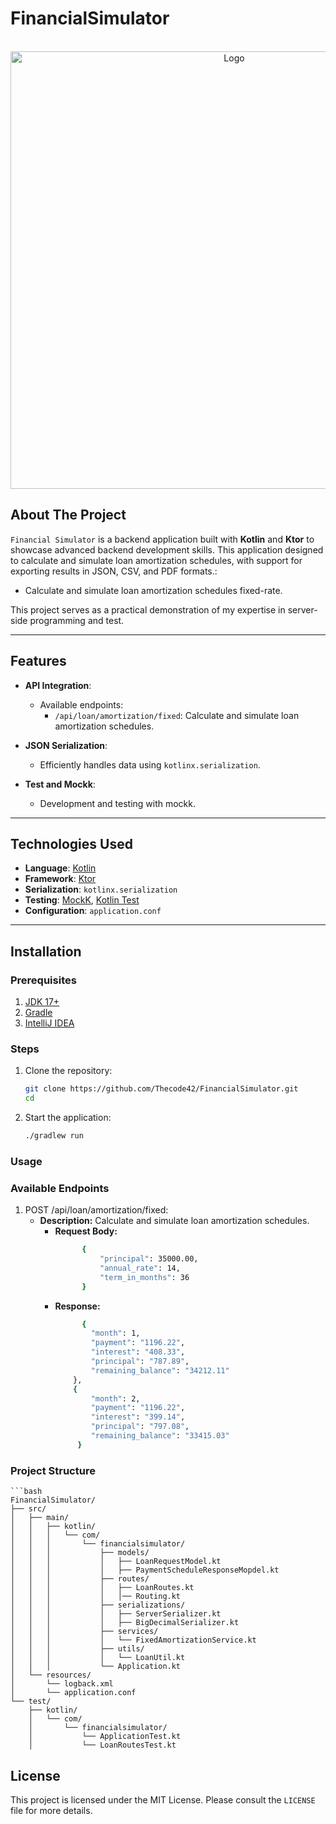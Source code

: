 # FinancialSimulator

<!-- LOGO DEL PROYECTO -->
<br />
<div align="center">
  <a href="#">
    <img src="https://kotlinlang.org/docs/images/kotlin-logo.png" alt="Logo" width="700">
  </a>
</div>

## About The Project

`Financial Simulator` is a backend application built with **Kotlin** and **Ktor** to showcase advanced backend development skills. This application designed to calculate and simulate loan amortization schedules, with support for exporting results in JSON, CSV, and PDF formats.:

- Calculate and simulate loan amortization schedules fixed-rate.

This project serves as a practical demonstration of my expertise in server-side programming and test.

---

## Features

- **API Integration**:
    - Available endpoints:
        - `/api/loan/amortization/fixed`: Calculate and simulate loan amortization schedules.

- **JSON Serialization**:
    - Efficiently handles data using `kotlinx.serialization`.

- **Test and Mockk**:
    - Development and testing with mockk.

---

## Technologies Used

- **Language**: [Kotlin](https://kotlinlang.org/)
- **Framework**: [Ktor](https://ktor.io/)
- **Serialization**: `kotlinx.serialization`
- **Testing**: [MockK](https://mockk.io/), [Kotlin Test](https://kotlinlang.org/docs/kotlin-test.html)
- **Configuration**: `application.conf`

---

## Installation

### Prerequisites

1. [JDK 17+](https://adoptium.net/)
2. [Gradle](https://gradle.org/install/)
3. [IntelliJ IDEA](https://www.jetbrains.com/idea/)

### Steps

1. Clone the repository:
   ```bash
   git clone https://github.com/Thecode42/FinancialSimulator.git
   cd 
2. Start the application:
   ```bash
   ./gradlew run

### Usage
### Available Endpoints

1. POST /api/loan/amortization/fixed:
   - **Description:** Calculate and simulate loan amortization schedules.
     - **Request Body:**
        ```bash
              {
                  "principal": 35000.00,
                  "annual_rate": 14,
                  "term_in_months": 36
              }
     - **Response:**
        ```bash
              {
                "month": 1,
                "payment": "1196.22",
                "interest": "408.33",
                "principal": "787.89",
                "remaining_balance": "34212.11"
            },
            {
                "month": 2,
                "payment": "1196.22",
                "interest": "399.14",
                "principal": "797.08",
                "remaining_balance": "33415.03"
             }

### Project Structure
    ```bash
    FinancialSimulator/
    ├── src/
    │   ├── main/
    │   │   ├── kotlin/
    │   │   │   └── com/
    │   │   │       └── financialsimulator/
    │   │   │           ├── models/
    │   │   │           │   ├── LoanRequestModel.kt
    │   │   │           │   ├── PaymentScheduleResponseMopdel.kt
    │   │   │           ├── routes/
    │   │   │           │   ├── LoanRoutes.kt
    │   │   │           │   │── Routing.kt
    │   │   │           ├── serializations/
    │   │   │           │   ├── ServerSerializer.kt
    │   │   │           │   ├── BigDecimalSerializer.kt
    │   │   │           ├── services/
    │   │   │           │   └── FixedAmortizationService.kt
    │   │   │           ├── utils/
    │   │   │           │   └── LoanUtil.kt
    │   │   │           └── Application.kt
    │   └── resources/
    │       └── logback.xml
    │       └── application.conf
    └── test/
        ├── kotlin/
        │   └── com/
        │       └── financialsimulator/
        │           └── ApplicationTest.kt
        │           └── LoanRoutesTest.kt


## License

This project is licensed under the MIT License. Please consult the `LICENSE` file for more details.
